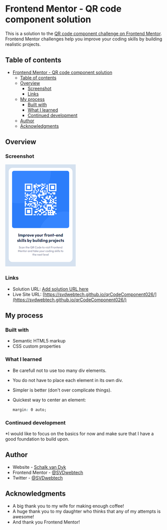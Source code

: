 # Frontend Mentor - QR code component solution

This is a solution to the [QR code component challenge on Frontend Mentor](https://www.frontendmentor.io/challenges/qr-code-component-iux_sIO_H). Frontend Mentor challenges help you improve your coding skills by building realistic projects. 

## Table of contents

- [Frontend Mentor - QR code component solution](#frontend-mentor---qr-code-component-solution)
  - [Table of contents](#table-of-contents)
  - [Overview](#overview)
    - [Screenshot](#screenshot)
    - [Links](#links)
  - [My process](#my-process)
    - [Built with](#built-with)
    - [What I learned](#what-i-learned)
    - [Continued development](#continued-development)
  - [Author](#author)
  - [Acknowledgments](#acknowledgments)


## Overview

### Screenshot

![](./screenshotSolution.png)


### Links

- Solution URL: [Add solution URL here](https://your-solution-url.com)
- Live Site URL: [https://svdwebtech.github.io/qrCodeComponent026/](https://svdwebtech.github.io/qrCodeComponent026/)

## My process

### Built with

- Semantic HTML5 markup
- CSS custom properties

### What I learned

* Be carefull not to use too many div elements.
* You do not have to place each element in its own div.
* Simpler is better (don't over complicate things).

* Quickest way to center an element: 
  ```css
  margin: 0 auto; 
  ```

### Continued development

*I would like to focus on the basics for now and make sure that I have a good foundation
to build upon.

## Author

- Website - [Schalk van Dyk](https://www.schalkvandyk.com)
- Frontend Mentor - [@SVDwebtech](https://www.frontendmentor.io/profile/@SVDwebtech)
- Twitter - [@SVDwebtech](https://www.twitter.com/@SVDwebtech)

## Acknowledgments

* A big thank you to my wife for making enough coffee!
* A huge thank you to my daughter who thinks that any of my attempts is awesome!
* And thank you Frontend Mentor!
